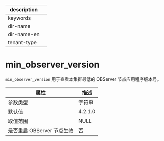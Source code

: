 |description||
|---|---|
|keywords||
|dir-name||
|dir-name-en||
|tenant-type||

min_observer_version 
=========================================

`min_observer_version` 用于查看本集群最低的 OBServer 节点应用程序版本号。


|      **属性**      | **描述**  |
|------------------|---------|
| 参数类型             | 字符串     |
| 默认值              | 4.2.1.0 |
| 取值范围             | NULL    |
| 是否重启 OBServer 节点生效 | 否       |



